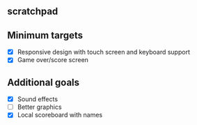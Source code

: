 ## scratchpad

## Minimum targets
- [x] Responsive design with touch screen and keyboard support
- [x] Game over/score screen

## Additional goals
- [x] Sound effects
- [ ] Better graphics
- [x] Local scoreboard with names
